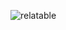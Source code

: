 ![relatable](https://clipartix.com/wp-content/uploads/2016/06/Funny-faces-clip-art-free-clipart-image-7.png)
